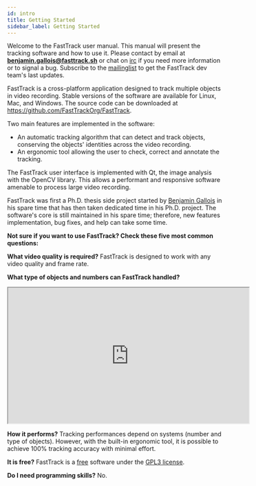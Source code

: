 ```yaml
---
id: intro
title: Getting Started
sidebar_label: Getting Started
---
```



Welcome to the FastTrack user manual. This manual will present the tracking software and how to use it. Please contact by email at **benjamin.gallois@fasttrack.sh** or chat on [irc](https://webchat.freenode.net/?channels=#fasttrackorg) if you need more information or to signal a bug. Subscribe to the [mailinglist](https://www.freelists.org/list/fasttrack) to get the FastTrack dev team's last updates.

FastTrack is a cross-platform application designed to track multiple objects in video recording. Stable versions of the software are available for Linux, Mac, and Windows. The source code can be downloaded at https://github.com/FastTrackOrg/FastTrack.

Two main features are implemented in the software:

-  An automatic tracking algorithm that can detect and track objects, conserving the objects' identities across the video recording.
-  An ergonomic tool allowing the user to check, correct and annotate the tracking.

The FastTrack user interface is implemented with Qt, the image analysis with the OpenCV library. This allows a performant and responsive software amenable to process large video recording.

FastTrack was first a Ph.D. thesis side project started by [Benjamin Gallois](https://github.com/bgallois) in his spare time that has then taken dedicated time in his Ph.D. project. The software's core is still maintained in his spare time; therefore, new features implementation, bug fixes, and help can take some time.

**Not sure if you want to use FastTrack? Check these five most common questions:**

**What video quality is required?**
FastTrack is designed to work with any video quality and frame rate.

**What type of objects and numbers can FastTrack handled?**
<iframe id="lbry-iframe" width="560" height="315" src="https://lbry.tv/$/embed/FastTrack-demo/b23ab74d4a632261ebd2bf4286e5ff7460395616" allowfullscreen></iframe>

**How it performs?**
Tracking performances depend on systems (number and type of objects). However, with the built-in ergonomic tool, it is possible to achieve 100% tracking accuracy with minimal effort.

**It is free?**
FastTrack is a [free](https://www.gnu.org/philosophy/free-sw.en.html) software under the [GPL3 license](https://www.gnu.org/licenses/gpl-3.0.en.html).

**Do I need programming skills?**
No.

